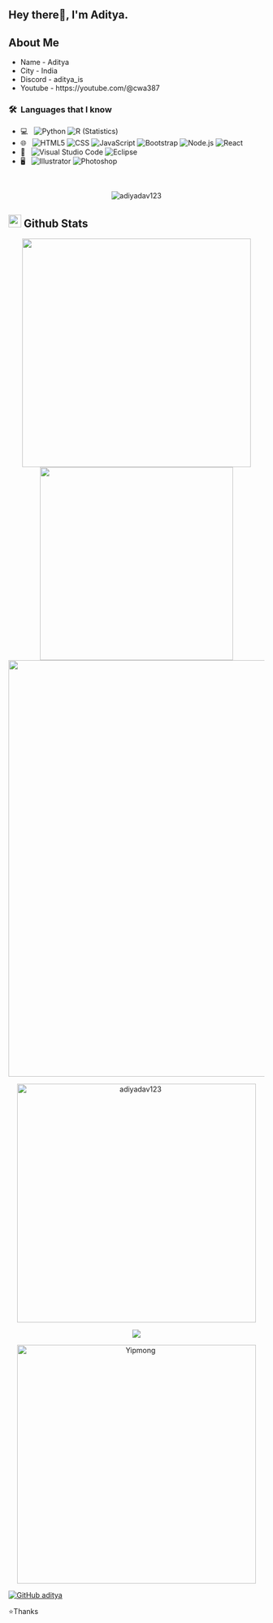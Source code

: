 <h2> Hey there👋, I'm Aditya.</h2>

<h2>About Me</h2>
<ul>
  <li>Name - Aditya</li>
  <li>City - India</li>
  <li>Discord - aditya_is</li>
  <li>Youtube - https://youtube.com/@cwa387</li>
</ul>

<h3> 🛠 &nbsp;Languages that I know</h3>

- 💻 &nbsp;
  ![Python](https://img.shields.io/badge/-Python-333333?style=flat&logo=python)
  ![R (Statistics)](https://img.shields.io/badge/-R-333333?style=flat&logo=R&logoColor=276DC3)
- 🌐 &nbsp;
  ![HTML5](https://img.shields.io/badge/-HTML5-333333?style=flat&logo=HTML5)
  ![CSS](https://img.shields.io/badge/-CSS-333333?style=flat&logo=CSS3&logoColor=1572B6)
  ![JavaScript](https://img.shields.io/badge/-JavaScript-333333?style=flat&logo=javascript)
  ![Bootstrap](https://img.shields.io/badge/-Bootstrap-333333?style=flat&logo=bootstrap&logoColor=563D7C)
  ![Node.js](https://img.shields.io/badge/-Node.js-333333?style=flat&logo=node.js)
  ![React](https://img.shields.io/badge/-React-333333?style=flat&logo=react)
 - 🔧 &nbsp;
  ![Visual Studio Code](https://img.shields.io/badge/-Visual%20Studio%20Code-333333?style=flat&logo=visual-studio-code&logoColor=007ACC)
  ![Eclipse](https://img.shields.io/badge/-Eclipse-333333?style=flat&logo=eclipse-ide&logoColor=2C2255)
- 🖥 &nbsp;
  ![Illustrator](https://img.shields.io/badge/-Illustrator-333333?style=flat&logo=adobe-illustrator)
  ![Photoshop](https://img.shields.io/badge/-Photoshop-333333?style=flat&logo=adobe-photoshop)

<br/>


<p align="center"> <img src="https://komarev.com/ghpvc/?username=adiyadav123&label=Profile%20views&color=0e75b6&style=flat" alt="adiyadav123" /> </p>

## <img src="https://media.giphy.com/media/iY8CRBdQXODJSCERIr/giphy.gif" width="25"> <b>Github Stats</b>

<p align="center">
<a href="https://github.com/adiyadav123/">
  <img align="center" src="https://github-readme-stats.vercel.app/api?username=adiyadav123&include_all_commits=true&count_private=true&show_icons=true&line_height=20&title_color=7A7ADB&icon_color=2234AE&text_color=D3D3D3&bg_color=0,000000,130C40" width="450"/>
</a>
  <a href="https://github.com/syipmong/">
  <img align="center" src="https://github-readme-streak-stats.herokuapp.com/?user=adiyadav123&theme=tokyonight&include_all_commits=true&count_private=true&show_icons=true&line_height=20&title_color=7A7ADB&icon_color=2200AE&text_color=D3D3D3&bg_color=0,000000,130C40" width="380"/>
</a>
 <a href="https://github.com/adiyadav123">
    <img align="center" src="https://github-profile-trophy.vercel.app/?username=adiyadav123&theme=tokyonight" width="820"/>
  </a>
</p>

<p align="center">
<a href="https://github.com/adiyadav123"><img src="https://github-readme-stats.vercel.app/api/top-langs?username=adiyadav123&langs_count=14&show_icons=true&locale=en&layout=compact&theme=tokyonight" width="470px"  alt="adiyadav123"/></a>
</p>

<div align='center'>
 
![](https://github-contributor-stats.vercel.app/api?username=adiyadav123&limit=5&theme=tokyonight&combine_all_yearly_contributions=true)

</div>

<div align='center'>
 <a href="https://github.com/adiyadav123"><img src="https://github-profile-summary-cards.vercel.app/api/cards/profile-details?username=adiyadav123&theme=tokyonight&hide_border=true"  width="470" alt="Yipmong"/></a>
</div>

[![GitHub aditya](https://img.shields.io/github/followers/adiyadav123?label=follow&style=social&logoColor=black)](https://github.com/adiyadav123)
<!--![Profile views](https://gpvc.arturio.dev/syipmong)-->



⭐Thanks
